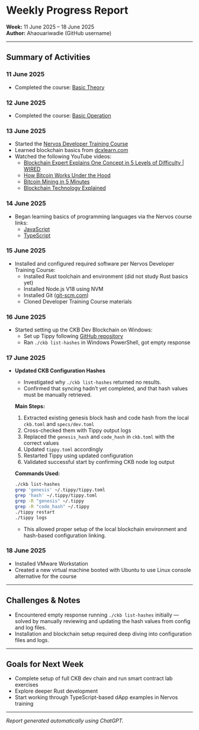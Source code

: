 # Weekly Progress Report  
**Week:** 11 June 2025 – 18 June 2025  
**Author:** Ahaouariwadie (GitHub username)

---

## Summary of Activities

### 11 June 2025
- Completed the course: [Basic Theory](https://academy.ckb.dev/courses/basic-theory)

### 12 June 2025
- Completed the course: [Basic Operation](https://academy.ckb.dev/courses/basic-operation)

### 13 June 2025
- Started the [Nervos Developer Training Course](https://nervos.gitbook.io/developer-training-course)
- Learned blockchain basics from [dcxlearn.com](https://dcxlearn.com/blockchain/)
- Watched the following YouTube videos:  
  - [Blockchain Expert Explains One Concept in 5 Levels of Difficulty | WIRED](https://www.youtube.com/watch?v=l5J9fqXdkrI)  
  - [How Bitcoin Works Under the Hood](https://www.youtube.com/watch?v=_160oMzblY8&t=81s)  
  - [Bitcoin Mining in 5 Minutes](https://www.youtube.com/watch?v=6Fa04MnURhw&t=1328s)  
  - [Blockchain Technology Explained](https://www.youtube.com/watch?v=bBC-nXj3Ng4)

### 14 June 2025
- Began learning basics of programming languages via the Nervos course links:  
  - [JavaScript](https://javascript.info/)  
  - [TypeScript](https://www.typescriptlang.org/docs/handbook/typescript-in-5-minutes.html)

### 15 June 2025
- Installed and configured required software per Nervos Developer Training Course:  
  - Installed Rust toolchain and environment (did not study Rust basics yet)  
  - Installed Node.js V18 using NVM  
  - Installed Git ([git-scm.com](https://git-scm.com/downloads))  
  - Cloned Developer Training Course materials

### 16 June 2025
- Started setting up the CKB Dev Blockchain on Windows:  
  - Set up Tippy following [GitHub repository](https://github.com/nervosnetwork/tippy)  
  - Ran `./ckb list-hashes` in Windows PowerShell, got empty response

### 17 June 2025
- **Updated CKB Configuration Hashes**
  - Investigated why `./ckb list-hashes` returned no results.
  - Confirmed that syncing hadn’t yet completed, and that hash values must be manually retrieved.

  **Main Steps:**
  1. Extracted existing genesis block hash and code hash from the local `ckb.toml` and `specs/dev.toml`
  2. Cross-checked them with Tippy output logs
  3. Replaced the `genesis_hash` and `code_hash` in `ckb.toml` with the correct values
  4. Updated `tippy.toml` accordingly
  5. Restarted Tippy using updated configuration
  6. Validated successful start by confirming CKB node log output

  **Commands Used:**
  ```bash
  ./ckb list-hashes
  grep 'genesis' ~/.tippy/tippy.toml
  grep 'hash' ~/.tippy/tippy.toml
  grep -R "genesis" ~/.tippy
  grep -R "code_hash" ~/.tippy
  ./tippy restart
  ./tippy logs
  ```

  - This allowed proper setup of the local blockchain environment and hash-based configuration linking.

### 18 June 2025
- Installed VMware Workstation  
- Created a new virtual machine booted with Ubuntu to use Linux console alternative for the course

---

## Challenges & Notes
- Encountered empty response running `./ckb list-hashes` initially — solved by manually reviewing and updating the hash values from config and log files.
- Installation and blockchain setup required deep diving into configuration files and logs.

---

## Goals for Next Week
- Complete setup of full CKB dev chain and run smart contract lab exercises  
- Explore deeper Rust development  
- Start working through TypeScript-based dApp examples in Nervos training

---

*Report generated automatically using ChatGPT.*